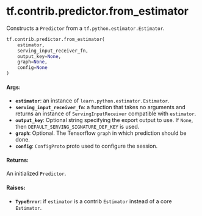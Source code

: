 <div itemscope itemtype="http://developers.google.com/ReferenceObject">
<meta itemprop="name" content="tf.contrib.predictor.from_estimator" />
<meta itemprop="path" content="Stable" />
</div>

# tf.contrib.predictor.from_estimator

Constructs a `Predictor` from a `tf.python.estimator.Estimator`.

``` python
tf.contrib.predictor.from_estimator(
    estimator,
    serving_input_receiver_fn,
    output_key=None,
    graph=None,
    config=None
)
```

<!-- Placeholder for "Used in" -->


#### Args:


* <b>`estimator`</b>: an instance of `learn.python.estimator.Estimator`.
* <b>`serving_input_receiver_fn`</b>: a function that takes no arguments and returns
  an instance of `ServingInputReceiver` compatible with `estimator`.
* <b>`output_key`</b>: Optional string specifying the export output to use. If
  `None`, then `DEFAULT_SERVING_SIGNATURE_DEF_KEY` is used.
* <b>`graph`</b>: Optional. The Tensorflow `graph` in which prediction should be
  done.
* <b>`config`</b>: `ConfigProto` proto used to configure the session.


#### Returns:

An initialized `Predictor`.



#### Raises:


* <b>`TypeError`</b>: if `estimator` is a contrib `Estimator` instead of a core
  `Estimator`.
